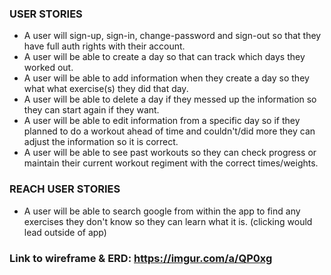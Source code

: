 ### USER STORIES
 - A user will sign-up, sign-in, change-password and sign-out so that they
  have full auth rights with their account.
 - A user will be able to create a day so that can track which days they worked
 out.
 - A user will be able to add information when they create a day so they what
 what exercise(s) they did that day.
 - A user will be able to delete a day if they messed up the information so
 they can start again if they want.
 - A user will be able to edit information from a specific day so if they
 planned to do a workout ahead of time and couldn't/did more they can adjust the
 information so it is correct.
 - A user will be able to see past workouts so they can check progress or
 maintain their current workout regiment with the correct times/weights.

 ### REACH USER STORIES
 - A user will be able to search google from within the app to find any
 exercises they don't know so they can learn what it is. (clicking would lead
 outside of app)

### Link to wireframe & ERD: https://imgur.com/a/QP0xg
